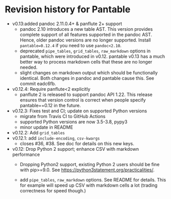 # Revision history for Pantable

- v0.13:added pandoc 2.11.0.4+ & panflute 2+ support
    - pandoc 2.10 introduces a new table AST. This version provides complete support of all features supported in the pandoc AST. Hence, older pandoc versions are no longer supported. Install `pantable=0.12.4` if you need to use `pandoc<2.10`.
    - deprecated `pipe_tables`, `grid_tables`, `raw_markdown` options in pantable, which were introduced in v0.12. pantable v0.13 has a much better way to process markdown cells that these are no longer needed.
    - slight changes on markdown output which should be functionally identical. Both changes in pandoc and pantable cause this. See commit eadc6fb.
- v0.12.4: Require panflute<2 explicitly
    - panflute 2 is released to support pandoc API 1.22. This release ensures that version control is correct when people specify pantable==0.12 in the future.
- v0.12.3: Fixes test and CI; update on supported Python versions
    - migrate from Travis CI to GitHub Actions
    - supported Python versions are now 3.5-3.8, pypy3
    - minor update in README
- v0.12.2: Add `grid_tables`
- v0.12.1: add `include-encoding`, `csv-kwargs`
    - closes #36, #38. See doc for details on this new keys.
- v0.12: Drop Python 2 support; enhance CSV with markdown performance
    - Dropping Python2 support, existing Python 2 users should be fine with pip>=9.0. See <https://python3statement.org/practicalities/>.

    - add `pipe_tables`, `raw_markdown` options. See README for details. This for example will speed up CSV with markdown cells a lot (trading correctness for speed though.)
